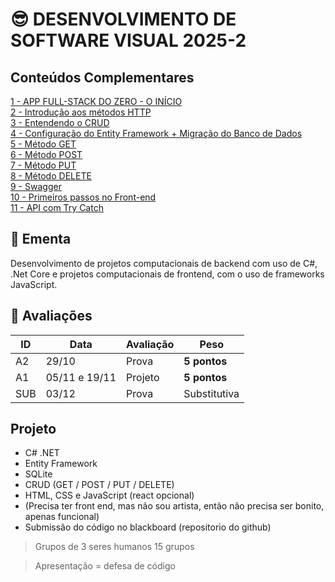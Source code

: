 # 😎 DESENVOLVIMENTO DE SOFTWARE VISUAL 2025-2

## Conteúdos Complementares

[1 - APP FULL-STACK DO ZERO - O INÍCIO](https://youtu.be/I_q2zotKmi0)  
[2 - Introdução aos métodos HTTP](https://youtu.be/ahTgrXwrIFk)  
[3 - Entendendo o CRUD](https://youtu.be/0G2SZ9DAqus)  
[4 - Configuração do Entity Framework + Migração do Banco de Dados](https://youtu.be/qDSUix0jyj8)  
[5 - Método GET](https://youtu.be/VwjKxOwMMVk)  
[6 - Método POST](https://youtu.be/kMXYdtd4wz8)  
[7 - Método PUT](https://youtu.be/gm99pq41wzc)  
[8 - Método DELETE](https://youtu.be/j--91bbW5QU)  
[9 - Swagger](https://youtu.be/EgnmGWFcyyQ)  
[10 - Primeiros passos no Front-end](https://youtu.be/TCN0tpYRGqw)  
[11 - API com Try Catch](https://youtu.be/kQutggkHObM)  
 
## 📕 Ementa

Desenvolvimento de projetos computacionais de backend com uso de C#, .Net Core e projetos computacionais de frontend, com o uso de frameworks JavaScript.

## 🎯 Avaliações

ID | Data | Avaliação | Peso
---|------|-----------|-----
A2 | 29/10 | Prova | **5 pontos**
A1 | 05/11 e 19/11 | Projeto | **5 pontos**
SUB | 03/12 | Prova | Substitutiva

## Projeto

- C# .NET
- Entity Framework
- SQLite
- CRUD (GET / POST / PUT / DELETE)
- HTML, CSS e JavaScript (react opcional)
- (Precisa ter front end, mas não sou artista, então não precisa ser bonito, apenas funcional)
- Submissão do código no blackboard (repositorio do github)

> Grupos de 3 seres humanos
15 grupos

> Apresentação = defesa de código
